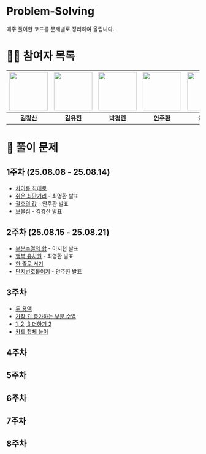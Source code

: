 # Problem-Solving
매주 풀이한 코드를 문제별로 정리하여 올립니다.

# 🧑‍💻 참여자 목록
|<img src="https://avatars.githubusercontent.com/devstar1223" width="100" height="100"/>|<img src="https://avatars.githubusercontent.com/yujinverse" width="100" height="100"/>|<img src="https://avatars.githubusercontent.com/pkl0912" width="100" height="100"/>|<img src="https://avatars.githubusercontent.com/TheGreatHunger" width="100" height="100"/>|<img src="https://avatars.githubusercontent.com/ceojosephinelee" width="100" height="100"/>|<img src="https://avatars.githubusercontent.com/longBright" width="100" height="100"/>|
|:-:|:-:|:-:|:-:|:-:|:-:|
|[**김강산**](https://github.com/devstar1223)|[**김유진**](https://github.com/yujinverse)|[**박경린**](https://github.com/pkl0912)|[**안주환**](https://github.com/TheGreatHunger)|[**이지현**](https://github.com/ceojosephinelee)|[**최영환**](https://github.com/longBright)|

# 📝 풀이 문제
## 1주차 (25.08.08 - 25.08.14)
- [차이를 최대로](https://www.acmicpc.net/problem/10819)
- [쉬운 최단거리](https://www.acmicpc.net/problem/14940) - 최영환 발표
- [괄호의 값](https://www.acmicpc.net/problem/2054) - 안주환 발표
- [보물섬](https://www.acmicpc.net/problem/2589) - 김강산 발표
## 2주차 (25.08.15 - 25.08.21)
- [부분수열의 합](https://www.acmicpc.net/problem/1182) - 이지현 발표
- [행복 유치원](https://www.acmicpc.net/problem/13164) - 최영환 발표
- [한 줄로 서기](https://www.acmicpc.net/problem/1138)
- [단지번호붙이기](https://www.acmicpc.net/problem/2667) - 안주환 발표
## 3주차
- [두 용액](https://www.acmicpc.net/problem/2470)
- [가장 긴 증가하는 부분 수열](https://www.acmicpc.net/problem/11053)
- [1, 2, 3 더하기 2](https://www.acmicpc.net/problem/12101)
- [카드 합체 놀이](https://www.acmicpc.net/problem/15903)
## 4주차
## 5주차
## 6주차
## 7주차
## 8주차
